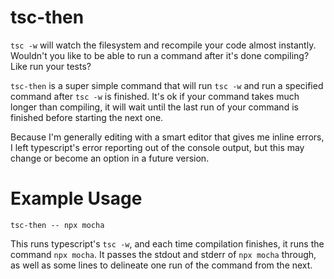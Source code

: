 # tsc-then

`tsc -w` will watch the filesystem and recompile your code almost instantly. Wouldn't you like to be able to run a command after it's done compiling? Like run your tests?

`tsc-then` is a super simple command that will run `tsc -w` and run a specified command after `tsc -w` is finished. It's ok if your command takes much longer than compiling, it will wait until the last run of your command is finished before starting the next one.

Because I'm generally editing with a smart editor that gives me inline errors, I left typescript's error reporting out of the console output, but this may change or become an option in a future version.

# Example Usage

    tsc-then -- npx mocha

This runs typescript's `tsc -w`, and each time compilation finishes, it runs the command `npx mocha`. It passes the stdout and stderr of `npx mocha` through, as well as some lines to delineate one run of the command from the next.
